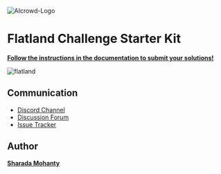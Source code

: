 ![AIcrowd-Logo](https://raw.githubusercontent.com/AIcrowd/AIcrowd/master/app/assets/images/misc/aicrowd-horizontal.png)

# Flatland Challenge Starter Kit

**[Follow the instructions in the documentation to submit your solutions!](http://flatland.aicrowd.com/first-submission.html)**


![flatland](https://i.imgur.com/9cNtWjs.gif)

Communication
---

* [Discord Channel](https://discord.com/invite/hCR3CZG)
* [Discussion Forum](https://discourse.aicrowd.com/c/neurips-2020-flatland-challenge)
* [Issue Tracker](https://gitlab.aicrowd.com/flatland/flatland/issues/)

Author
---

**[Sharada Mohanty](https://twitter.com/MeMohanty)**

